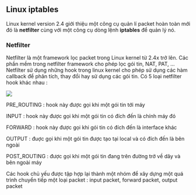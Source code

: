 ## Linux iptables

Linux kernel version 2.4 giới thiệu một công cụ quản lí packet hoàn toàn mới đó là **netfilter** cùng với một công cụ dòng lệnh **iptables** để quản lý nó. 

### Netfilter

Netfilter là một framework lọc packet trong Linux kernel từ 2.4x trở lên. Các phần mềm trong netfilter framework cho phép lọc gói tin, NAT, PAT, ... Netfilter sử dụng những hook trong linux kernel cho phép sử dụng các hàm callback để phân tích, thay đổi hay sử dụng các gói tin. Có 5 loại netfilter hook khác nhau : 

<img src="https://github.com/vjnkvt/Images/blob/master/netfilter.png">

PRE_ROUTING : hook này được gọi khi một gói tin tới máy

INPUT : hook này được gọi khi một gói tin có đích đến là chính máy đó

FORWARD : hook này được gọi khi gói tin có đích đến là interface khác

OUTPUT : đuợc gọi khi một gói tin được tạo tại local và có đích đến là bên ngoài

POST_ROUTING : được gọi khi một gói tin đang trên đường trở về dây và bên ngoài máy

Các hook chủ yếu được tập hợp lại thành một nhóm để xây dựng một quá trình chuyển tiếp một loại packet : input packet, forward packet, output packet

